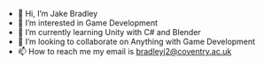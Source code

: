 - 👋 Hi, I’m Jake Bradley
- 👀 I’m interested in Game Development
- 🌱 I’m currently learning Unity with C# and Blender
- 💞️ I’m looking to collaborate on Anything with Game Development
- 📫 How to reach me my email is bradleyj2@coventry.ac.uk

<!---
JakeBradley48/JakeBradley48 is a ✨ special ✨ repository because its `README.md` (this file) appears on your GitHub profile.
You can click the Preview link to take a look at your changes.
--->
